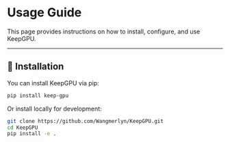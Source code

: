 # Usage Guide

This page provides instructions on how to install, configure, and use KeepGPU.

---

## 🔧 Installation

You can install KeepGPU via pip:

```bash
pip install keep-gpu
```
Or install locally for development:

```bash
git clone https://github.com/Wangmerlyn/KeepGPU.git
cd KeepGPU
pip install -e .
```
